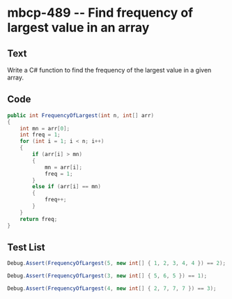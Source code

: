 # mbcp-489 -- Find frequency of largest value in an array

## Text

Write a C# function to find the frequency of the largest value in a given array.

## Code

```csharp
public int FrequencyOfLargest(int n, int[] arr) 
{ 
    int mn = arr[0]; 
    int freq = 1; 
    for (int i = 1; i < n; i++) 
    { 
        if (arr[i] > mn) 
        { 
            mn = arr[i]; 
            freq = 1; 
        } 
        else if (arr[i] == mn) 
        { 
            freq++; 
        } 
    } 
    return freq; 
}
```

## Test List

```csharp
Debug.Assert(FrequencyOfLargest(5, new int[] { 1, 2, 3, 4, 4 }) == 2);
```

```csharp
Debug.Assert(FrequencyOfLargest(3, new int[] { 5, 6, 5 }) == 1);
```

```csharp
Debug.Assert(FrequencyOfLargest(4, new int[] { 2, 7, 7, 7 }) == 3);
```
